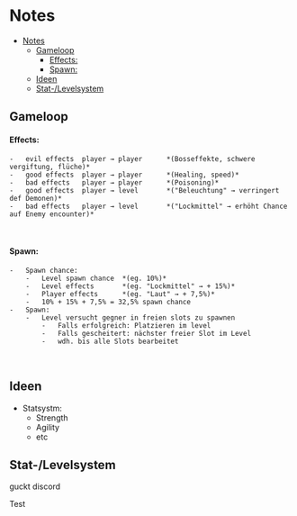 # Notes

- [Notes](#notes)
  - [Gameloop](#gameloop)
      - [Effects:](#effects)
      - [Spawn:](#spawn)
  - [Ideen](#ideen)
  - [Stat-/Levelsystem](#stat-levelsystem)



## Gameloop

#### Effects:
    -   evil effects  player → player      *(Bosseffekte, schwere vergiftung, flüche)*
    -   good effects  player → player      *(Healing, speed)*
    -   bad effects   player → player      *(Poisoning)*   
    -   good effects  player → level       *("Beleuchtung" → verringert def Demonen)*
    -   bad effects   player → level       *("Lockmittel" → erhöht Chance auf Enemy encounter)*
</br>

#### Spawn:
    -   Spawn chance:
        -   Level spawn chance  *(eg. 10%)*
        -   Level effects       *(eg. "Lockmittel" → + 15%)*
        -   Player effects      *(eg. "Laut" → + 7,5%)* 
        -   10% + 15% + 7,5% = 32,5% spawn chance
    -   Spawn:
        -   Level versucht gegner in freien slots zu spawnen
            -   Falls erfolgreich: Platzieren im level
            -   Falls gescheitert: nächster freier Slot im Level
            -   wdh. bis alle Slots bearbeitet
</br>

## Ideen

- Statsystm:
  - Strength
  - Agility
  - etc


## Stat-/Levelsystem
guckt discord

Test